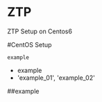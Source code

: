 # ZTP
ZTP Setup on Centos6

#CentOS Setup

```example```
* example
* 'example_01', 'example_02'

##example
